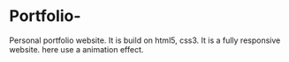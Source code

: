 # Portfolio-
Personal portfolio website. It is build on html5, css3. It is a fully responsive website. here use a animation effect. 
